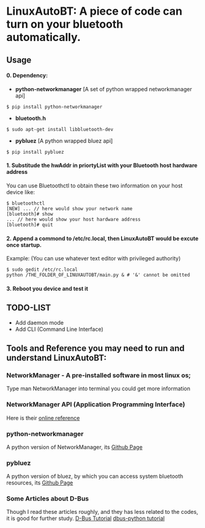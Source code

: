 # LinuxAutoBT: A piece of code can turn on your bluetooth automatically.

## Usage
#### 0. Dependency:  
- **python-networkmanager** [A set of python wrapped networkmanager api]
```
$ pip install python-networkmanager
```
- **bluetooth.h**  
```
$ sudo apt-get install libbluetooth-dev
```
- **pybluez** [A python wrapped bluez api]
```
$ pip install pybluez
```
#### 1. Substitude the hwAddr in priortyList with your Bluetooth host hardware address
You can use Bluetoothctl to obtain these two information on your host device like:  
```
$ bluetoothctl
[NEW] ... // here would show your network name
[bluetooth]# show
... // here would show your host hardware address
[bluetooth]# quit
```
#### 2. Append a commond to /etc/rc.local, then LinuxAutoBT would be excute once startup.  
Example: (You can use whatever text editor with privileged authority)  
```
$ sudo gedit /etc/rc.local
python /THE_FOLDER_OF_LINUXAUTOBT/main.py & # '&' cannot be omitted 
```
#### 3. Reboot you device and test it

## TODO-LIST
- Add daemon mode
- Add CLI (Command Line Interface)

## Tools and Reference you may need to run and understand LinuxAutoBT:
### NetworkManager - A pre-installed software in most linux os;
Type man NetworkManager into terminal you could get more information
### NetworkManager API (Application Programming Interface)
Here is their [online reference](https://developer.gnome.org/NetworkManager/1.2/spec.html)
### python-networkmanager
A python version of NetworkManager, 
its [Github Page](https://github.com/seveas/python-networkmanager)
### pybluez
A python version of bluez, by which you can access system bluetooth resources, 
its [Github Page](https://github.com/pybluez/pybluez)
### Some Articles about D-Bus
Though I read these articles roughly, and they has less related to the codes, it is good for further study.
[D-Bus Tutorial](https://dbus.freedesktop.org/doc/dbus-tutorial.html)
[dbus-python tutorial](https://dbus.freedesktop.org/doc/dbus-python/tutorial.html)
